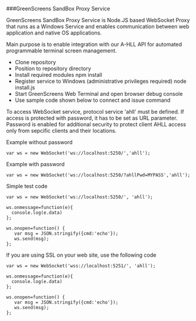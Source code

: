 ###GreenScreens SandBox Proxy Service

GreenScreens SandBox Proxy Service is Node.JS based WebSocket Proxy that runs as a Windows Service and enables communication between web application and native OS applications.

Main purpose is to enable integration with our A-HLL API for automated programmable terminal screen management.

* Clone repository
* Position to repository directory
* Install required modules
    npm install
* Register service to Windows (administrative privileges required)
    node install.js
* Start GreenScreens Web Terminal and open browser debug console
* Use sample code shown below to connect and issue command


To access WebSocket service, protocol service 'ahll' must be defined. If access is protected with password, it has to be set as URL parameter.
Password is enabled for additional security to protect client AHLL access only from sepcific clients and their locations.


Example without password

```
var ws = new WebSocket('ws://localhost:5250/','ahll');
```

Example with password

```
var ws = new WebSocket('ws://localhost:5250/?ahllPwd=MYPASS','ahll');
```


Simple test code

```
var ws = new WebSocket('ws://localhost:5250/', 'ahll');

ws.onmessage=function(e){
  console.log(e.data)
};

ws.onopen=function() {
   var msg = JSON.stringify({cmd:'echo'});
   ws.send(msg);
};

```

If you are using SSL on your web site, use the following code

```
var ws = new WebSocket('wss://localhost:5251/', 'ahll');

ws.onmessage=function(e){
  console.log(e.data)
};

ws.onopen=function() {
   var msg = JSON.stringify({cmd:'echo'});
   ws.send(msg);
};

```

